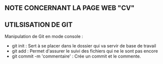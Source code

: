 NOTE CONCERNANT LA PAGE WEB "CV"
--------------------------------

UTILSISATION DE GIT
-------------------

Manipulation de Git en mode console :

- git init :                        Sert à se placer dans le dossier qui va servir de base de travail
- git add :                         Permet d'assurer le suivi des fichiers qui ne le sont pas encore
- git commit -m 'commentaire' :     Crée un commit et le commente.